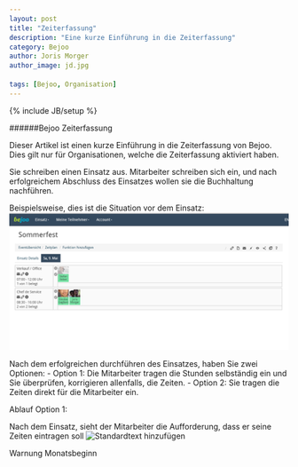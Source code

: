 ```yaml
---
layout: post
title: "Zeiterfassung"
description: "Eine kurze Einführung in die Zeiterfassung"
category: Bejoo
author: Joris Morger
author_image: jd.jpg

tags: [Bejoo, Organisation]
---
```

{% include JB/setup %}

######Bejoo Zeiterfassung


Dieser Artikel ist einen kurze Einführung in die Zeiterfassung von Bejoo. Dies gilt nur für Organisationen, welche die Zeiterfassung aktiviert haben. 


Sie schreiben einen Einsatz aus. Mitarbeiter schreiben sich ein, und nach erfolgreichem Abschluss des Einsatzes wollen sie die Buchhaltung nachführen. 

Beispielsweise, dies ist die Situation vor dem Einsatz: 
![Standardtext hinzufügen](/img/zeiterfassung/before.png)


Nach dem erfolgreichen durchführen des Einsatzes, haben Sie zwei Optionen:
    - Option 1: Die Mitarbeiter tragen die Stunden selbständig ein und Sie überprüfen, korrigieren allenfalls, die Zeiten. 
    - Option 2: Sie tragen die Zeiten direkt für die Mitarbeiter ein.


Ablauf Option 1:

Nach dem Einsatz, sieht der Mitarbeiter die Aufforderung, dass er seine Zeiten eintragen soll
![Standardtext hinzufügen](/img/zeiterfassung/user_.png)







Warnung Monatsbeginn





